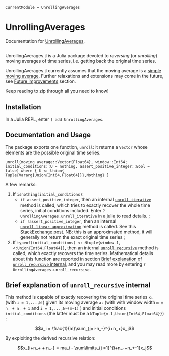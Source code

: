 ```@meta
CurrentModule = UnrollingAverages
```

# UnrollingAverages

Documentation for [UnrollingAverages](https://github.com/InPhyT/UnrollingAverages.jl).

```@contents
```

UnrollingAverages.jl is a Julia package devoted to *reversing* (or *unrolling*) moving averages of time series, i.e. getting back the original time series.

UnrollingAverages.jl currently assumes that the moving average is a [simple moving average](https://en.wikipedia.org/wiki/Moving_average#Simple_moving_average). Further relaxations and extensions may come in the future, see [Future improvements](#Future-improvements) section.

Keep reading to zip through all you need to know!

## Installation

In a Julia REPL, enter `] add UnrollingAverages`.

## Documentation and Usage

The package exports one function, `unroll`: it returns a `Vector` whose elements are the possible original time series.

```@docs
unroll(moving_average::Vector{Float64}, window::Int64; initial_conditions::U = nothing, assert_positive_integer::Bool = false) where { U <: Union{ Tuple{Vararg{Union{Int64,Float64}}},Nothing} }
```

A few remarks:

1. If `isnothing(initial_conditions)`:
   - `if assert_positive_integer`, then an internal [`unroll_iterative`](@ref) method is called, which tries to exactly recover the whole time series, initial conditions included. Enter `?UnrollingAverages.unroll_iterative` in a julia  to read details. ;
   - `if !assert_positive_integer`, then an internal [`unroll_linear_approximation`](@ref) method is called. See this [StackExchange post](https://stats.stackexchange.com/a/68002). NB: this is an approximated method, it will generally not return the exact original time series ;
2. If `typeof(initial_conditions) <: Ntuple{window-1, <:Union{Int64,Float64}}`, then an internal [`unroll_recursive`](@ref) method is called, which exactly recovers the time series. Mathematical details about this function are reported in section [Brief explanation of `unroll_recursive` internal](@ref), and you may read more by entering `?UnrollingAverages.unroll_recursive`.

## Brief explanation of `unroll_recursive` internal

This method is capable of exactly recovering the original time series `xᵢ` (with `i = 1,...,N` ) given its moving average `aᵢ` (with with window width `m = n₋ + n₊ + 1` and `i = 1,...,N−(m−1)` )  and initial conditions `initial_conditions` (the latter must be a `NTuple{m-1,Union{Int64,Float64}}`) :

```math
a_i = \frac{1}{m}\sum_{j=i-n_-}^{i+n_+}x_j
```

By exploiting the derived recursive relation:

```math
x_{i+n_+ + n_-} = ma_i - \sum\limits_{j =1}^{i+n_-+n_+-1}x_j
```

